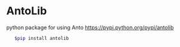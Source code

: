 # AntoLib
python package for using Anto
https://pypi.python.org/pypi/antolib


```zsh
   $pip install antolib
```
